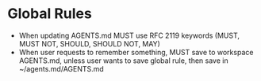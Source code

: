 # Global Rules

- When updating AGENTS.md MUST use RFC 2119 keywords (MUST, MUST NOT, SHOULD, SHOULD NOT, MAY)
- When user requests to remember something, MUST save to workspace AGENTS.md, unless user wants to save global rule, then save in ~/agents.md/AGENTS.md
